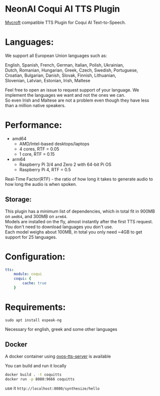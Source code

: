 # NeonAI Coqui AI TTS Plugin
[Mycroft](https://mycroft-ai.gitbook.io/docs/mycroft-technologies/mycroft-core/plugins) compatible
TTS Plugin for Coqui AI Text-to-Speech.

# Languages:
We support all European Union languages such as:

English, Spanish, French, German, Italian, Polish, Ukrainian, \
Dutch, Romanian, Hungarian, Greek, Czech, Swedish, Portuguese, \
Croatian, Bulgarian, Danish, Slovak, Finnish, Lithuanian, \
Slovenian, Latvian, Estonian, Irish, Maltese

Feel free to open an issue to request support of your language. We implement the languages we want and not the ones we can.\
So even Irish and Maltese are not a problem even though they have less than a million native speakers.

# Performance:

 - amd64
    - AMD/Intel-based desktops/laptops
    - 4 cores, RTF = 0.05
    - 1 core,  RTF = 0.15
 - arm64
    - Raspberry Pi 3/4 and Zero 2 with 64-bit Pi OS
    - Raspberry Pi 4, RTF = 0.5

Real-Time Factor(RTF) - the ratio of how long it takes to generate audio to how long the audio is when spoken.

## Storage:

This plugin has a minimum list of dependencies, which in total fit in 900MB on `amd64`, and 300MB on `arm64`.\
Models are installed on the fly, almost instantly after the first TTS request. You don't need to download languages you don't use.\
Each model weighs about 100MB, in total you only need ~4GB to get support for 25 languages.

# Configuration:
```yaml
tts:
    module: coqui
    coqui: {
        cache: true
    }
```
# Requirements:
`sudo apt install espeak-ng`

Necessary for english, greek and some other languages

## Docker

A docker container using [ovos-tts-server](https://github.com/OpenVoiceOS/ovos-tts-server) is available

You can build and run it locally

```bash
docker build . -t coquitts
docker run -p 8080:9666 coquitts
```

use it `http://localhost:8080/synthesize/hello`
